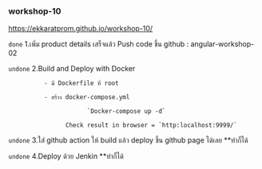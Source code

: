 ### workshop-10

https://ekkaratprom.github.io/workshop-10/

`done` 1.เพิ่ม product details เสร็จแล้ว Push code ขึ้น github : angular-workshop-02

`undone` 2.Build and Deploy with Docker

              - มี Dockerfile ที่ root

              - สร้าง docker-compose.yml

                          `Docker-compose up -d`

                    Check result in browser = `http:localhost:9999/`


`undone` 3.ใส่ github action ให้ build แล้ว deploy ขึ้น github page ได้เลย \*\*ทำก็ได้

`undone` 4.Deploy ด้วย Jenkin \*\*ทำก็ได้
